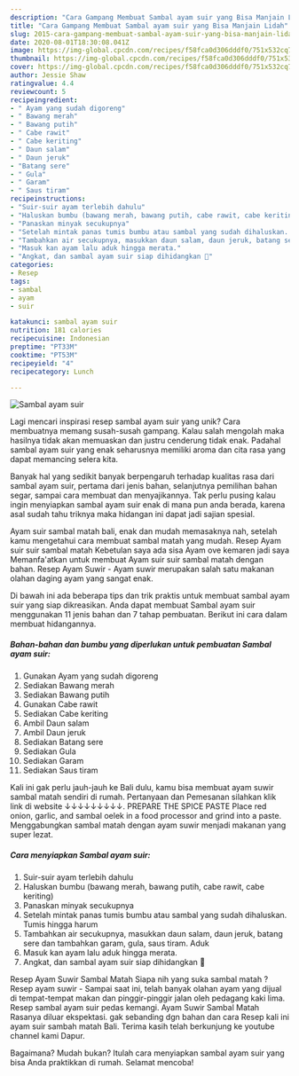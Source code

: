 ```yaml
---
description: "Cara Gampang Membuat Sambal ayam suir yang Bisa Manjain Lidah"
title: "Cara Gampang Membuat Sambal ayam suir yang Bisa Manjain Lidah"
slug: 2015-cara-gampang-membuat-sambal-ayam-suir-yang-bisa-manjain-lidah
date: 2020-08-01T18:30:08.041Z
image: https://img-global.cpcdn.com/recipes/f58fca0d306dddf0/751x532cq70/sambal-ayam-suir-foto-resep-utama.jpg
thumbnail: https://img-global.cpcdn.com/recipes/f58fca0d306dddf0/751x532cq70/sambal-ayam-suir-foto-resep-utama.jpg
cover: https://img-global.cpcdn.com/recipes/f58fca0d306dddf0/751x532cq70/sambal-ayam-suir-foto-resep-utama.jpg
author: Jessie Shaw
ratingvalue: 4.4
reviewcount: 5
recipeingredient:
- " Ayam yang sudah digoreng"
- " Bawang merah"
- " Bawang putih"
- " Cabe rawit"
- " Cabe keriting"
- " Daun salam"
- " Daun jeruk"
- "Batang sere"
- " Gula"
- " Garam"
- " Saus tiram"
recipeinstructions:
- "Suir-suir ayam terlebih dahulu"
- "Haluskan bumbu (bawang merah, bawang putih, cabe rawit, cabe keriting)"
- "Panaskan minyak secukupnya"
- "Setelah mintak panas tumis bumbu atau sambal yang sudah dihaluskan. Tumis hingga harum"
- "Tambahkan air secukupnya, masukkan daun salam, daun jeruk, batang sere dan tambahkan garam, gula, saus tiram. Aduk"
- "Masuk kan ayam lalu aduk hingga merata."
- "Angkat, dan sambal ayam suir siap dihidangkan 🥰"
categories:
- Resep
tags:
- sambal
- ayam
- suir

katakunci: sambal ayam suir 
nutrition: 181 calories
recipecuisine: Indonesian
preptime: "PT33M"
cooktime: "PT53M"
recipeyield: "4"
recipecategory: Lunch

---
```



![Sambal ayam suir](https://img-global.cpcdn.com/recipes/f58fca0d306dddf0/751x532cq70/sambal-ayam-suir-foto-resep-utama.jpg)

Lagi mencari inspirasi resep sambal ayam suir yang unik? Cara membuatnya memang susah-susah gampang. Kalau salah mengolah maka hasilnya tidak akan memuaskan dan justru cenderung tidak enak. Padahal sambal ayam suir yang enak seharusnya memiliki aroma dan cita rasa yang dapat memancing selera kita.

Banyak hal yang sedikit banyak berpengaruh terhadap kualitas rasa dari sambal ayam suir, pertama dari jenis bahan, selanjutnya pemilihan bahan segar, sampai cara membuat dan menyajikannya. Tak perlu pusing kalau ingin menyiapkan sambal ayam suir enak di mana pun anda berada, karena asal sudah tahu triknya maka hidangan ini dapat jadi sajian spesial.

Ayam suir sambal matah bali, enak dan mudah memasaknya nah, setelah kamu mengetahui cara membuat sambal matah yang mudah. Resep Ayam suir suir sambal matah Kebetulan saya ada sisa Ayam ove kemaren jadi saya Memanfa&#39;atkan untuk membuat Ayam suir suir sambal matah dengan bahan. Resep Ayam Suwir - Ayam suwir merupakan salah satu makanan olahan daging ayam yang sangat enak.


Di bawah ini ada beberapa tips dan trik praktis untuk membuat sambal ayam suir yang siap dikreasikan. Anda dapat membuat Sambal ayam suir menggunakan 11 jenis bahan dan 7 tahap pembuatan. Berikut ini cara dalam membuat hidangannya.

<!--inarticleads1-->

##### Bahan-bahan dan bumbu yang diperlukan untuk pembuatan Sambal ayam suir:

1. Gunakan  Ayam yang sudah digoreng
1. Sediakan  Bawang merah
1. Sediakan  Bawang putih
1. Gunakan  Cabe rawit
1. Sediakan  Cabe keriting
1. Ambil  Daun salam
1. Ambil  Daun jeruk
1. Sediakan Batang sere
1. Sediakan  Gula
1. Sediakan  Garam
1. Sediakan  Saus tiram


Kali ini gak perlu jauh-jauh ke Bali dulu, kamu bisa membuat ayam suwir sambal matah sendiri di rumah. Pertanyaan dan Pemesanan silahkan klik link di website ↓↓↓↓↓↓↓↓↓. PREPARE THE SPICE PASTE Place red onion, garlic, and sambal oelek in a food processor and grind into a paste. Menggabungkan sambal matah dengan ayam suwir menjadi makanan yang super lezat. 

<!--inarticleads2-->

##### Cara menyiapkan Sambal ayam suir:

1. Suir-suir ayam terlebih dahulu
1. Haluskan bumbu (bawang merah, bawang putih, cabe rawit, cabe keriting)
1. Panaskan minyak secukupnya
1. Setelah mintak panas tumis bumbu atau sambal yang sudah dihaluskan. Tumis hingga harum
1. Tambahkan air secukupnya, masukkan daun salam, daun jeruk, batang sere dan tambahkan garam, gula, saus tiram. Aduk
1. Masuk kan ayam lalu aduk hingga merata.
1. Angkat, dan sambal ayam suir siap dihidangkan 🥰


Resep Ayam Suwir Sambal Matah Siapa nih yang suka sambal matah ? Resep ayam suwir - Sampai saat ini, telah banyak olahan ayam yang dijual di tempat-tempat makan dan pinggir-pinggir jalan oleh pedagang kaki lima. Resep sambal ayam suir pedas kemangi. Ayam Suwir Sambal Matah Rasanya diluar ekspektasi. gak sebanding dgn bahan dan cara Resep kali ini ayam suir sambah matah Bali. Terima kasih telah berkunjung ke youtube channel kami Dapur. 

Bagaimana? Mudah bukan? Itulah cara menyiapkan sambal ayam suir yang bisa Anda praktikkan di rumah. Selamat mencoba!
